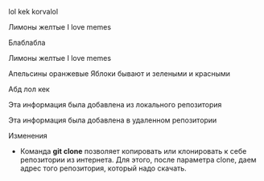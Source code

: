 lol kek korvalol 

Лимоны желтые 
I love memes

Блаблабла

Лимоны желтые 
I love memes

Апельсины оранжевые 
Яблоки бывают и зелеными и красными 

Абд
лол кек 

Эта информация была добавлена из локального репозитория

Эта информация была добавлена в удаленном репозитории

Изменения

* Команда **git clone** позволяет копировать или клонировать к себе репозитории из интернета. Для этого, после параметра clone, даем адрес  того репозитория, который надо скачать.